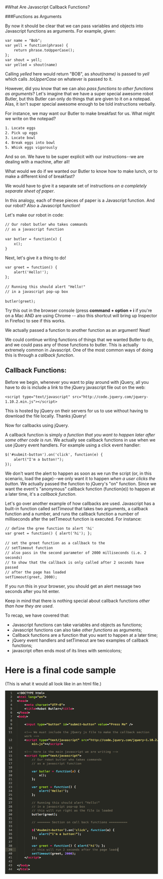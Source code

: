 #What Are Javascript Callback Functions?
	
###Functions as Arguments

By now it should be clear that we can pass variables and objects into Javascript functions as arguments. For example, given:

	var name = "Bob";
	var yell = function(phrase) {
		return phrase.toUpperCase();
	};
	var shout = yell;
	var yelled = shout(name)
	
Calling *yelled* here would return "BOB", as *shout(name)* is passed to *yell* which calls *.toUpperCase* on whatever is passed to it.

However, did you know that we can also *pass functions to other functions as arguments*? Let's imagine that we have a super special awesome robot Butler, but this Butler can only do things that are given to it on a notepad. Alas, it isn't super special awesome enough to be told instructions verbally.

For instance, we may want our Butler to make breakfast for us. What might we write on the notepad?

	1. Locate eggs
	2. Pick up eggs
	3. Locate bowl
	4. Break eggs into bowl
	5. Whisk eggs vigorously
And so on. We have to be super explicit with our instructions--we are dealing with a machine, after all!

What would we do if we wanted our Butler to know how to make lunch, or to make a different kind of breakfast? 

We would have to give it a separate set of instructions *on a completely separate sheet of paper*.

In this analogy, each of these pieces of paper is a Javascript function. And our robot? *Also* a Javascript function!

Let's make our robot in code:

	// Our robot butler who takes commands
	// as a javascript function
	
	var butler = function(x) {
		x();
	}

Next, let's give it a thing to do!

	var greet = function() {
		alert('Hello!');
	};
	
	// Running this should alert "Hello!"
	// in a javascript pop-up box
	
	butler(greet);
	
Try this out in the browser console (press **command + option + i** if you're on a Mac AND are using Chrome -- also this shortcut will bring up Inspector in Firefox) to see if this works.

We actually passed a function to another function as an argument! Neat!

We could continue writing functions of things that we wanted Butler to do, and we could pass any of those functions to butler. This is actually extremely common in Javascript. One of the most common ways of doing this is through a *callback function*.

## Callback Functions:

Before we begin, whenever you want to play around with jQuery, all you have to do is include a link to the jQuery javascript file out on the web:

	<script type="text/javascript" src="http://code.jquery.com/jquery-1.10.2.min.js"></script>
	
This is hosted by jQuery on their servers for us to use without having to download the file locally. Thanks jQuery!

Now for callbacks using jQuery.

A callback function is simply *a function that you want to happen later after some other code is run*. We actually see callback functions in use when we use jQuery event handlers. For example using a click event handler:

	$('#submit-button').on('click', function(e) {
		alert("I'm a button!");
	});
	
We don't want the alert to happen as soon as we run the script (or, in this scenario, load the page)--we only want it to happen *when a user clicks the button*. We actually passed the function to jQuery's "on" function. Since we want the event's "anonymous" callback function (function(e)) to happen at a later time, it's a *callback function*.

Let's go over another example of how callbacks are used. Javascript has a built-in function called *setTimeout* that takes two arguments, a callback function and a number, and runs the callback function a number of milliseconds after the setTimeout function is executed. For instance:

	// define the gree function to alert 'hi'
	var greet = function() { alert('hi'); };
	
	// set the greet function as a callback to the 
	// setTimeout function
	// also pass in the second parameter of 2000 milliseconds (i.e. 2 seconds)
	// to show that the callback is only called after 2 seconds have passed
	// after the page has loaded
	setTimeout(greet, 2000);

If you run this in your browser, you should get an alert message two seconds after you hit enter.

Keep in mind that there is nothing special about callback functions *other than how they are used*.

To recap, we have covered that:

* Javascript functions can take variables and objects as functions;
* Javascript functions can also take *other functions* as arguments;
* Callback functions are a function that you want to happen at a later time;
* jQuery event handlers and setTimeout are two examples of callback functions;
* javascript often ends most of its lines with semicolons;

# Here is a final code sample
(This is what it would all look like in an html file.)

<div>
	<img src="finalcode.png" />
</div>


